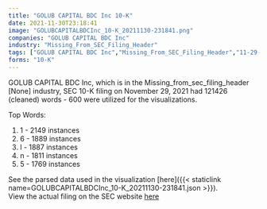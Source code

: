 ```yaml
---
title: "GOLUB CAPITAL BDC Inc 10-K"
date: 2021-11-30T23:18:41
image: "GOLUBCAPITALBDCInc_10-K_20211130-231841.png"
companies: "GOLUB CAPITAL BDC Inc"
industry: "Missing_From_SEC_Filing_Header"
tags: ["GOLUB CAPITAL BDC Inc","Missing_From_SEC_Filing_Header","11-29-2021","10-K"]
forms: "10-K"
---
```

GOLUB CAPITAL BDC Inc, which is in the Missing_from_sec_filing_header [None] industry, SEC 10-K filing on November 29, 2021 had 121426 (cleaned) words - 600 were utilized for the visualizations.

Top Words:
1. 1 - 2149 instances
2. 6 - 1889 instances
3. l - 1887 instances
4. n - 1811 instances
5. 5 - 1769 instances


See the parsed data used in the visualization [here]({{< staticlink name=GOLUBCAPITALBDCInc_10-K_20211130-231841.json >}}).  
View the actual filing on the SEC website [here](https://www.sec.gov/Archives/edgar/data/1476765/0001476765-21-000176.txt)